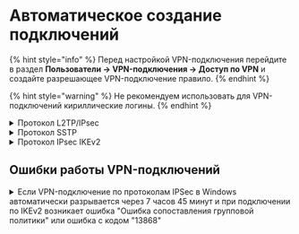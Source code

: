 # Автоматическое создание подключений

{% hint style="info" %}
Перед настройкой VPN-подключения перейдите в раздел **Пользователи -> VPN-подключения -> Доступ по VPN** и создайте разрешающее VPN-подключение правило. 
{% endhint %}

{% hint style="warning" %}
Не рекомендуем использовать для VPN-подключений кириллические логины.
{% endhint %}

<details>

<summary>Протокол L2TP/IPsec</summary>

**Важно:** L2TP IPsec клиенты, находящиеся за одним NAT'ом, могут испытывать проблемы подключения? если их более одного. Решить проблему может помочь [инструкция](https://docs.microsoft.com/en-us/troubleshoot/windows-server/networking/configure-l2tp-ipsec-server-behind-nat-t-device). Рекомендуем вместо L2TP IPsec использовать IKEv2 IPsec.

Запустите следующий скрипт PowerShell для автоматического создания подключения на компьютерах пользователей с Windows 8.1 и 10. Для этого скачайте готовые скрипты подключения сервера из раздела **Пользователи -> VPN-подключения -> Основное**.

Подключение будет создано со следующими параметрами:

1\. Протокол **L2TP/IPsec** с использованием PSK-ключа;

2\.  Параметр **Использовать основной шлюз в удаленной сети** выключен.

    Доступ к локальным сетям того же класса, что были получены для VPN-подключения по умолчанию в Windows 10, будет осуществляться через VPN-подключение, поэтому дополнительных маршрутов создавать не нужно (если не используются разные классы сетей в локальной сети офиса).

Создайте файл с именем **ideco\_ngfw\_l2tp.ps1** (в Блокноте или редакторе Windows PowerShell ISE) и скопируйте в него следующий текст:

```
### Ideco NGFW L2TP/IPsec connection ###
param([switch]$Elevated)
$currentUser = New-Object Security.Principal.WindowsPrincipal $([Security.Principal.WindowsIdentity]::GetCurrent())
if (!$currentUser.IsInRole([Security.Principal.WindowsBuiltinRole]::Administrator))  {
  if (!$elevated) {
    Start-Process `
            powershell.exe `
            -Verb RunAs `
            -ArgumentList ('-noprofile -noexit -file "{0}" -elevated' -f ( $myinvocation.MyCommand.Definition ))
  }
  exit
}
Enable-NetFirewallRule -Group "@FirewallAPI.dll,-28502"
Add-VpnConnection `
    -Force `
    -Name "Ideco NGFW L2TP VPN" `
    -TunnelType L2TP `
    -ServerAddress my.domain.com `
    -L2tpPsk "XXXXXXXXXXXXXXXXXXXXXXXXXXXXXXXX" `
    -EncryptionLevel "Required" `
    -AuthenticationMethod MSChapV2 `
    -SplitTunneling $False `
    -DnsSuffix activedirectory.domain `
    -RememberCredential
```

**Поменяйте в нем необходимые параметры на соответствующие вашим настройкам:**

* **Ideco NGFW L2TP VPN** - имя подключения в системе (может быть произвольным);
* **my.domain.com** - домен или IP-адрес основного внешнего интерфейса Ideco NGFW;
* **XXXXXXXXXXXXXXXXXXXXXXXXXXXXXXXX** - PSK-ключ вашего сервера;
* **activedirectory.domain** - ваш домен Active Directory (Если есть. Если его нет, нужно удалить эту строчку из скрипта).

**Запустить скрипт на компьютере пользователя можно из контекстного меню файла "Выполнить с помощью PowerShell". Нажмите "Ок" в диалоге повышения прав (они требуются для разрешения доступа к общим файлам и принтерам).**

После этого в системе будет создано подключение, а также включен общий доступ к файлам и принтерам для всех сетей (иначе доступ к файловым ресурсам в локальной сети может быть невозможен).

Пользователю при первой авторизации необходимо ввести свой логин/пароль.

**Возможные ошибки при выполнении скрипта**

* При появлении ошибки "Выполнение сценариев отключено в этой системе" нужно включить выполнение сценариев, выполнив команду в PowerShell: `Set-ExecutionPolicy Unrestricted`.

</details>

<details>

<summary>Протокол SSTP</summary>

Запустите следующий скрипт PowerShell для автоматического создания подключения на компьютерах пользователей с Windows 8.1 и 10. Для этого скачайте готовый скрипт из раздела **Пользователи -> VPN-подключения -> Основное**.

**Подключение будет создано со следующими параметрами:**

1\. Протокол **SSTP** с использованием PSK-ключа;

2\.  Параметр **Использовать основной шлюз в удаленной сети** выключен.

    Доступ к локальным сетям того же класса, что были получены для VPN-подключения по умолчанию в Windows 10, будет осуществляться через VPN-подключение, поэтому дополнительных маршрутов создавать не нужно (если не используются разные классы сетей в локальной сети офиса).

Создайте текстовый файл с именем **ideco\_ngfw\_sstp.ps1** (в Блокноте или редакторе Windows PowerShell ISE) и скопируйте туда следующий текст:

```
### Ideco NGFW SSTP connection ###
param([switch]$Elevated)
$currentUser = New-Object Security.Principal.WindowsPrincipal $([Security.Principal.WindowsIdentity]::GetCurrent())
if (!$currentUser.IsInRole([Security.Principal.WindowsBuiltinRole]::Administrator))  {
  if (!$elevated) {
    Start-Process `
            powershell.exe `
            -Verb RunAs `
            -ArgumentList ('-noprofile -noexit -file "{0}" -elevated' -f ( $myinvocation.MyCommand.Definition ))
  }
  exit
}
Enable-NetFirewallRule -Group "@FirewallAPI.dll,-28502"
Add-VpnConnection `
    -Force `
    -Name "Ideco NGFW SSTP VPN" `
    -TunnelType SSTP `
    -ServerAddress my.domain.com:4443 `
    -EncryptionLevel "Required" `
    -AuthenticationMethod MSChapV2 `
    -SplitTunneling $False `
    -DnsSuffix activedirectory.domain `
    -RememberCredential
```

**Поменяйте в нем необходимые параметры на соответствующие вашим настройкам:**

1\. **Ideco NGFW SSTP VPN** - имя подключения в системе (может быть произвольным);

2\. **my.domain. com:4443** - домен внешнего интерфейса Ideco NGFW и порт, на котором включили SSTP;

3\. **activedirectory.domain** - ваш домен Active Directory (если домена нет, нужно удалить эту строчку из скрипта).

**Запустить скрипт на компьютере пользователя можно из контекстного меню файла "Выполнить с помощью PowerShell". Нажмите "Ок" в диалоге повышения прав (они требуются для разрешения доступа к общим файлам и принтерам).**

После этого подключение в системе будет создано, а также включен общий доступ к файлам и принтерам для всех сетей (иначе доступ к файловым ресурсам в локальной сети может быть невозможен).

Пользователю при первой авторизации необходимо ввести свой логин/пароль.

**Возможные ошибки при выполнении скрипта**

При ошибке "Выполнение сценариев отключено в этой системе", нужно включить выполнение сценариев, выполнив команду в PowerShell: `Set-ExecutionPolicy Unrestricted`.

</details>

<details>

<summary>Протокол IPsec IKEv2</summary>

Запустить скрипт PowerShell для автоматического создания подключения на компьютерах пользователей с Windows 8.1 и 10, скачав готовый скрипт из раздела **Пользователи -> VPN-подключения -> Основное**.

Перед настройкой подключения по протоколу IKEv2 установите корневой сертификат NGFW на устройство пользователя. Скачать сертификат можно одним из способов:

*   В личном кабинете, введя логин/пароль пользователя:

    <img align="left" src="/.gitbook/assets/user-personal-account6.png" alt="" data-size="original">
    
*   В разделе **Сервисы -> Сертификаты**:

    <img align="left" src="/.gitbook/assets/certs1.png" alt="" data-size="original">

Корневой сертификат потребуется для настройки подключения рабочей станции пользователя, если не был получен корневой сертификат через Let\`s Encrypt. \
Если для VPN-подключения используется сертификат, выданный Let\`s Encrypt, установка корневого сертификата на устройство не требуется.

**Подключение с помощью скрипта будет создано со следующими параметрами:**

1\. Протокол IKEv2; \
2\. Параметр **Использовать основной шлюз в удаленной сети** выключен. Доступ к локальным сетям того же класса, что были получены для VPN-подключения по умолчанию в Windows 10, будет осуществляться через VPN-подключение, поэтому дополнительных маршрутов создавать не нужно (если не используются разные классы сетей в локальной сети офиса).

Создайте текстовый файл с именем **ideco\_ngfw\_ikev2.ps1** (в Блокноте или редакторе Windows PowerShell ISE) и скопируйте туда следующий текст:

```
### Ideco NGFW IKEv2 connection ###
param([switch]$Elevated)
$currentUser = New-Object Security.Principal.WindowsPrincipal $([Security.Principal.WindowsIdentity]::GetCurrent())
if (!$currentUser.IsInRole([Security.Principal.WindowsBuiltinRole]::Administrator))  {
  if (!$elevated) {
    Start-Process \`
            powershell.exe `
            -Verb RunAs `
            -ArgumentList ('-noprofile -noexit -file "{0}" -elevated' -f ( $myinvocation.MyCommand.Definition ))
  }
  exit
}
Enable-NetFirewallRule -Group "@FirewallAPI.dll,-28502"
Add-VpnConnection `
    -Force `
    -Name "Ideco NGFW IKEv2 VPN" `
    -TunnelType IKEv2 `
    -ServerAddress my.domain.com `
    -EncryptionLevel "Required" `
    -AuthenticationMethod EAP `
    -SplitTunneling $False `
    -DnsSuffix activedirectory.domain `
    -RememberCredential
```

**Поменяйте в нем необходимые параметры на соответствующие вашим настройкам:**

1\. `Ideco NGFW IKEv2 VPN` - название подключения в системе (может быть произвольным);

2\. `my.domain.com` - домен внешнего интерфейса Ideco NGFW (А-запись для домена должна ссылаться на IP-адрес внешнего интерфейса Ideco NGFW);

3\. `activedirectory.domain` - ваш домен Active Directory (если его нет, нужно удалить эту строчку из скрипта).

Запустить скрипт на компьютере пользователя можно из контекстного меню файла "Выполнить с помощью PowerShell". Нажмите "Ок" в диалоге повышения прав (они требуются для разрешения доступа к общим файлам и принтерам).

После этого подключение в системе будет создано, а также включен общий доступ к файлам и принтерам для всех сетей (иначе доступ к общим папкам в локальной сети будет невозможен).

При первой авторизации необходимо ввести логин/пароль пользователя.

**Возможные ошибки при выполнении скрипта**

При появлении ошибки "Выполнение сценариев отключено в этой системе" нужно включить выполнение сценариев, выполнив команду в PowerShell: `Set-ExecutionPolicy Unrestricted`.

</details>

## Ошибки работы VPN-подключений

<details>

<summary>Если VPN-подключение по протоколам IPSeс в Windows автоматически разрывается через 7 часов 45 минут и при подключении по IKEv2 возникает ошибка "Ошибка сопоставления групповой политики" или ошибка с кодом "13868"</summary>

Для восстановления связи подойдут следующие действия:

1\. Переподключите соединение. Оно восстановится, но через 7 часов 45 минут вновь будет автоматически разорвано. Если требуется, чтобы подключение не разрывалось автоматически, то выполните действия из следующего пункта.

2\. Внесите изменения в реестр:

* Откройте **Редактор реестра**;
* Перейдите по пути `HKEY_LOCAL_MACHINE\SYSTEM\CurrentControlSet\Services\RasMan\Parameters`;
* Нажмите правой кнопкой мыши по параметру с именем **NegotiateDH2048\_AES256** и нажмите **Изменить**;
* В строке **Значение** укажите значение `1`:

<img src="/.gitbook/assets/auto-connect1.png" alt="" data-size="original">

* Нажмите **OK**;
* Перезагрузите Windows;

    Если параметра с именем **NegotiateDH2048\_AES256** нет, то создайте его. Для этого:
* Нажмите правой кнопкой мыши по свободному месту реестра в **Parameters** и выберите **Создать -> DWORD**:

<img src="/.gitbook/assets/auto-connect2.png" alt="" data-size="original">

* Задайте имя **NegotiateDH2048\_AES256**;
* Нажмите правой кнопкой мыши по созданному файлу и выберите **Изменить**:

<img src="/.gitbook/assets/auto-connect3.png" alt="" data-size="original">

* В строке **Значение** укажите значение `1`:

<img src="/.gitbook/assets/auto-connect4.png" alt="" data-size="original">

* Нажмите **OK**.

3\. Перезагрузите Windows.

</details>
